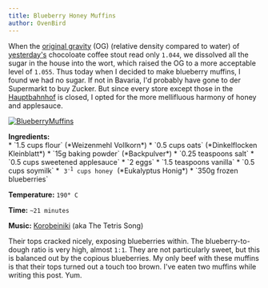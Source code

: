 ```yaml
---
title: Blueberry Honey Muffins
author: OvenBird
---
```


When the [original gravity](http://en.wikipedia.org/wiki/Gravity_%28alcoholic_beverage%29) (OG) (relative density compared to water) of [yesterday's](http://www.sketchbrewing.com/2014/02/coffee-stout-round-2.html) chocoloate coffee stout read only `1.044`, we dissolved all the sugar in the house into the wort, which raised the OG to a more acceptable level of `1.055`. Thus today when I decided to make blueberry muffins, I found we had no sugar. If not in Bavaria, I'd probably have gone to der Supermarkt to buy Zucker. But since every store except those in the [Hauptbahnhof](http://en.wikipedia.org/wiki/M%C3%BCnchen_Hauptbahnhof) is closed, I opted for the more mellifluous harmony of honey and applesauce.

[![BlueberryMuffins](http://i.imgur.com/bRXvQ5Fl.jpg "blueberry muffins")](http://i.imgur.com/bRXvQ5F.jpg)
<p style="margin: 0px"><b>Ingredients:</b></p>
 * `1.5 cups flour` (*Weizenmehl Vollkorn*)  
 * `0.5 cups oats` (*Dinkelflocken Kleinblatt*)   
 * `15g baking powder` (*Backpulver*)  
 * `0.25 teaspoons salt`  
 * `0.5 cups sweetened applesauce`  
 * `2 eggs`  
 * `1.5 teaspoons vanilla`  
 * `0.5 cups soymilk`  
 * <code style="padding: 5px 5px">3<sup>-1</sup> cups honey</code> (*Eukalyptus Honig*)  
 * `350g frozen blueberries`


**Temperature:** <code>190<b>&deg;</b> C</code>

**Time:** `~21 minutes`

**Music:** [Korobeiniki](http://en.wikipedia.org/wiki/Korobeiniki) (aka The Tetris Song) 

Their tops cracked nicely, exposing blueberries within. The blueberry-to-dough ratio is very high, almost `1:1`. They are not particularly sweet, but this is balanced out by the copious blueberries. My only beef with these muffins is that their tops turned out a touch too brown. I've eaten two muffins while writing this post. Yum.
